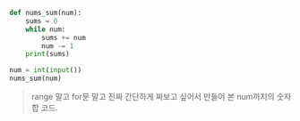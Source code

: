 ```python
def nums_sum(num):
    sums = 0
    while num:
        sums += num
        num -= 1
    print(sums)

num = int(input())
nums_sum(num)
```

> range 말고 for문 말고 진짜 간단하게 짜보고 싶어서 만들어 본 num까지의 숫자 합 코드.